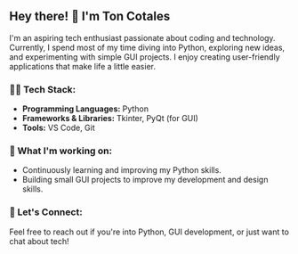 ## Hey there! 👋 I'm Ton Cotales

I'm an aspiring tech enthusiast passionate about coding and technology. Currently, I spend most of my time diving into Python, exploring new ideas, and experimenting with simple GUI projects. I enjoy creating user-friendly applications that make life a little easier. 

### 🧑‍💻 Tech Stack:
- **Programming Languages:** Python
- **Frameworks & Libraries:** Tkinter, PyQt (for GUI)
- **Tools:** VS Code, Git

### 🌱 What I'm working on:
- Continuously learning and improving my Python skills.
- Building small GUI projects to improve my development and design skills.

### 💬 Let's Connect:
Feel free to reach out if you're into Python, GUI development, or just want to chat about tech!
